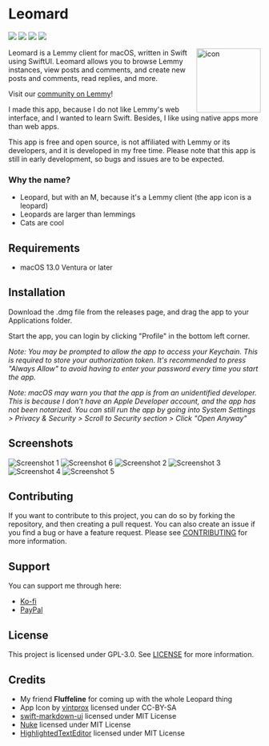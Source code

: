#  Leomard

[![](https://img.shields.io/github/downloads/Athlon007/Leomard/total)](https://github.com/Athlon007/Leomard/releases)
[![](https://img.shields.io/github/v/release/Athlon007/Leomard?include_prereleases)](https://github.com/Athlon007/Leomard/releases)
[![](https://img.shields.io/github/license/Athlon007/Leomard)](LICENSE.md)
[![](https://img.shields.io/lemmy/leomard%40lemm.ee)](https://lemm.ee/c/leomard)


<img align="right" src="Assets/Icon/mac.iconset/icon_512x512.png" alt="icon" width="128" />

Leomard is a Lemmy client for macOS, written in Swift using SwiftUI. Leomard allows you to browse Lemmy instances, view posts and comments, and create new posts and comments, read replies, and more.

Visit our [community on Lemmy](https://lemm.ee/c/leomard)!

I made this app, because I do not like Lemmy's web interface, and I wanted to learn Swift. Besides, I like using native apps more than web apps.

This app is free and open source, is not affiliated with Lemmy or its developers, and it is developed in my free time. Please note that this app is still in early development, so bugs and issues are to be expected.

### Why the name?

- Leopard, but with an M, because it's a Lemmy client (the app icon is a leopard)
- Leopards are larger than lemmings
- Cats are cool

## Requirements

- macOS 13.0 Ventura or later

## Installation

Download the .dmg file from the releases page, and drag the app to your Applications folder.

Start the app, you can login by clicking "Profile" in the bottom left corner.

*Note: You may be prompted to allow the app to access your Keychain. This is required to store your authorization token. It's recommended to press "Always Allow" to avoid having to enter your password every time you start the app.*

*Note: macOS may warn you that the app is from an unidentified developer. This is because I don't have an Apple Developer account, and the app has not been notarized. You can still run the app by going into System Settings > Privacy & Security > Scroll to Security section > Click "Open Anyway"*

## Screenshots

![Screenshot 1](Assets/Screenshots/1.png)
![Screenshot 6](Assets/Screenshots/6.png)
![Screenshot 2](Assets/Screenshots/2.png)
![Screenshot 3](Assets/Screenshots/3.png)
![Screenshot 4](Assets/Screenshots/4.png)
![Screenshot 5](Assets/Screenshots/5.png)

## Contributing

If you want to contribute to this project, you can do so by forking the repository, and then creating a pull request. You can also create an issue if you find a bug or have a feature request. Please see [CONTRIBUTING](CONTRIBUTING.md) for more information.

## Support

You can support me through here:

- [Ko-fi](https://ko-fi.com/athlon)
- [PayPal](https://www.paypal.com/donate/?hosted_button_id=8VASR9RLLS76Y)

## License

This project is licensed under GPL-3.0. See [LICENSE](LICENSE.md) for more information.

## Credits

- My friend **Fluffeline** for coming up with the whole Leopard thing
- App Icon by [vintprox](https://github.com/vintprox) licensed under CC-BY-SA
- [swift-markdown-ui](https://github.com/gonzalezreal/swift-markdown-ui) licensed under MIT License
- [Nuke](https://github.com/kean/Nuke) licensed under MIT License
- [HighlightedTextEditor](https://github.com/kyle-n/HighlightedTextEditor) licensed under MIT License